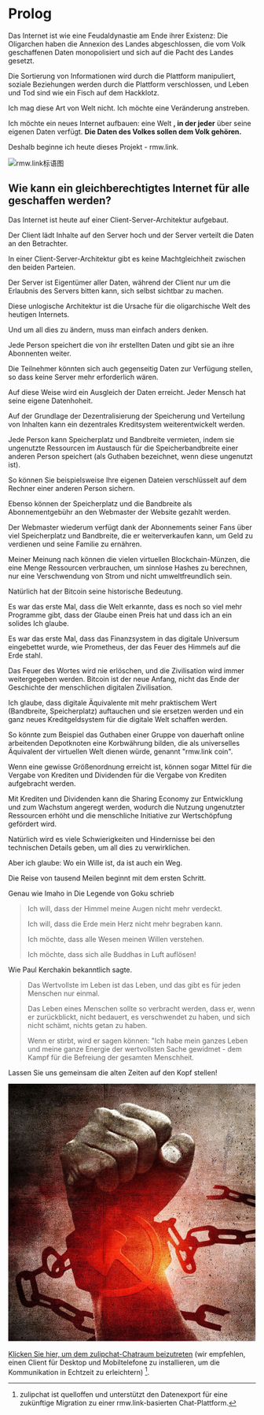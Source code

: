 # Prolog

Das Internet ist wie eine Feudaldynastie am Ende ihrer Existenz: Die Oligarchen haben die Annexion des Landes abgeschlossen, die vom Volk geschaffenen Daten monopolisiert und sich auf die Pacht des Landes gesetzt.

Die Sortierung von Informationen wird durch die Plattform manipuliert, soziale Beziehungen werden durch die Plattform verschlossen, und Leben und Tod sind wie ein Fisch auf dem Hackklotz.

Ich mag diese Art von Welt nicht. Ich möchte eine Veränderung anstreben.

Ich möchte ein neues Internet aufbauen: eine Welt **, in der jeder** über seine eigenen Daten verfügt. **Die Daten des Volkes sollen dem Volk gehören.**

Deshalb beginne ich heute dieses Projekt - rmw.link.

![rmw.link标语图](/slogan.svg)

## Wie kann ein gleichberechtigtes Internet für alle geschaffen werden?

Das Internet ist heute auf einer Client-Server-Architektur aufgebaut.

Der Client lädt Inhalte auf den Server hoch und der Server verteilt die Daten an den Betrachter.

In einer Client-Server-Architektur gibt es keine Machtgleichheit zwischen den beiden Parteien.

Der Server ist Eigentümer aller Daten, während der Client nur um die Erlaubnis des Servers bitten kann, sich selbst sichtbar zu machen.

Diese unlogische Architektur ist die Ursache für die oligarchische Welt des heutigen Internets.

Und um all dies zu ändern, muss man einfach anders denken.

Jede Person speichert die von ihr erstellten Daten und gibt sie an ihre Abonnenten weiter.

Die Teilnehmer könnten sich auch gegenseitig Daten zur Verfügung stellen, so dass keine Server mehr erforderlich wären.

Auf diese Weise wird ein Ausgleich der Daten erreicht. Jeder Mensch hat seine eigene Datenhoheit.

Auf der Grundlage der Dezentralisierung der Speicherung und Verteilung von Inhalten kann ein dezentrales Kreditsystem weiterentwickelt werden.

Jede Person kann Speicherplatz und Bandbreite vermieten, indem sie ungenutzte Ressourcen im Austausch für die Speicherbandbreite einer anderen Person speichert (als Guthaben bezeichnet, wenn diese ungenutzt ist).

So können Sie beispielsweise Ihre eigenen Dateien verschlüsselt auf dem Rechner einer anderen Person sichern.

Ebenso können der Speicherplatz und die Bandbreite als Abonnementgebühr an den Webmaster der Website gezahlt werden.

Der Webmaster wiederum verfügt dank der Abonnements seiner Fans über viel Speicherplatz und Bandbreite, die er weiterverkaufen kann, um Geld zu verdienen und seine Familie zu ernähren.

Meiner Meinung nach können die vielen virtuellen Blockchain-Münzen, die eine Menge Ressourcen verbrauchen, um sinnlose Hashes zu berechnen, nur eine Verschwendung von Strom und nicht umweltfreundlich sein.

Natürlich hat der Bitcoin seine historische Bedeutung.

Es war das erste Mal, dass die Welt erkannte, dass es noch so viel mehr Programme gibt, dass der Glaube einen Preis hat und dass ich an ein solides Ich glaube.

Es war das erste Mal, dass das Finanzsystem in das digitale Universum eingebettet wurde, wie Prometheus, der das Feuer des Himmels auf die Erde stahl.

Das Feuer des Wortes wird nie erlöschen, und die Zivilisation wird immer weitergegeben werden. Bitcoin ist der neue Anfang, nicht das Ende der Geschichte der menschlichen digitalen Zivilisation.

Ich glaube, dass digitale Äquivalente mit mehr praktischem Wert (Bandbreite, Speicherplatz) auftauchen und sie ersetzen werden und ein ganz neues Kreditgeldsystem für die digitale Welt schaffen werden.

So könnte zum Beispiel das Guthaben einer Gruppe von dauerhaft online arbeitenden Depotknoten eine Korbwährung bilden, die als universelles Äquivalent der virtuellen Welt dienen würde, genannt "rmw.link coin".

Wenn eine gewisse Größenordnung erreicht ist, können sogar Mittel für die Vergabe von Krediten und Dividenden für die Vergabe von Krediten aufgebracht werden.

Mit Krediten und Dividenden kann die Sharing Economy zur Entwicklung und zum Wachstum angeregt werden, wodurch die Nutzung ungenutzter Ressourcen erhöht und die menschliche Initiative zur Wertschöpfung gefördert wird.

Natürlich wird es viele Schwierigkeiten und Hindernisse bei den technischen Details geben, um all dies zu verwirklichen.

Aber ich glaube: Wo ein Wille ist, da ist auch ein Weg.

Die Reise von tausend Meilen beginnt mit dem ersten Schritt.

Genau wie Imaho in Die Legende von Goku schrieb

> Ich will, dass der Himmel meine Augen nicht mehr verdeckt.
> 
> Ich will, dass die Erde mein Herz nicht mehr begraben kann.
> 
> Ich möchte, dass alle Wesen meinen Willen verstehen.
> 
> Ich möchte, dass sich alle Buddhas in Luft auflösen!

Wie Paul Kerchakin bekanntlich sagte.

> Das Wertvollste im Leben ist das Leben, und das gibt es für jeden Menschen nur einmal.
> 
> Das Leben eines Menschen sollte so verbracht werden, dass er, wenn er zurückblickt, nicht bedauert, es verschwendet zu haben, und sich nicht schämt, nichts getan zu haben.
> 
> Wenn er stirbt, wird er sagen können: "Ich habe mein ganzes Leben und meine ganze Energie der wertvollsten Sache gewidmet - dem Kampf für die Befreiung der gesamten Menschheit.

Lassen Sie uns gemeinsam die alten Zeiten auf den Kopf stellen!

![](https://raw.githubusercontent.com/gcxfd/img/gh-pages/1.jpg)

[Klicken Sie hier, um dem zulipchat-Chatraum beizutreten](https://rmw.zulipchat.com) (wir empfehlen, einen Client für Desktop und Mobiltelefone zu installieren, um die Kommunikation in Echtzeit zu erleichtern) [^1].

[^1]: zulipchat ist quelloffen und unterstützt den Datenexport für eine zukünftige Migration zu einer rmw.link-basierten Chat-Plattform.